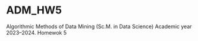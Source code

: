 # ADM_HW5
Algorithmic Methods of Data Mining (Sc.M. in Data Science) Academic year 2023–2024. Homewok 5
